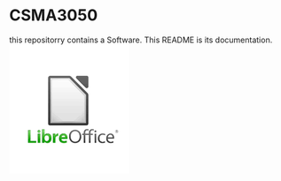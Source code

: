 # CSMA3050
this repositorry contains a Software. This README is its documentation.
![Description of the image](/libreofflogo.png)

